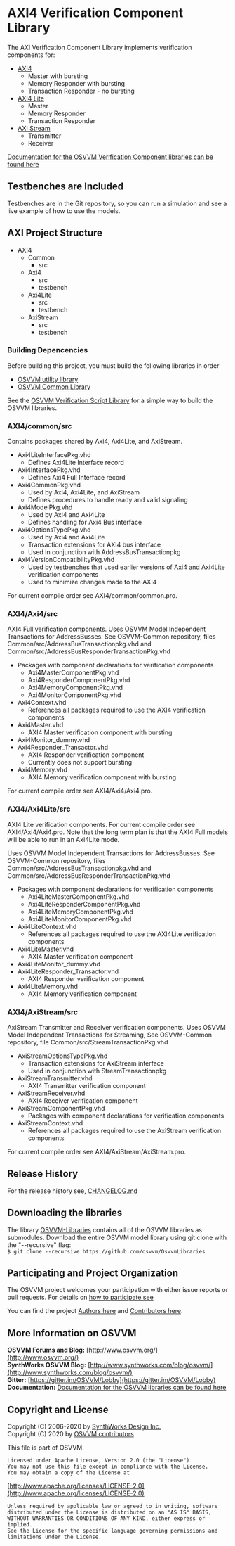 # AXI4 Verification Component Library
The AXI Verification Component Library implements
verification components for:  
 - [AXI4](https://github.com/osvvm/AXI4)
   - Master with bursting
   - Memory Responder with bursting
   - Transaction Responder - no bursting
 - [AXI4 Lite](https://github.com/osvvm/AXI4)
   - Master
   - Memory Responder
   - Transaction Responder 
 - [AXI Stream](https://github.com/osvvm/AXI4)
   - Transmitter
   - Receiver

  [Documentation for the OSVVM Verification Component libraries can be found here](https://github.com/OSVVM/Documentation)

## Testbenches are Included 

Testbenches are in the Git repository, so you can 
run a simulation and see a live example 
of how to use the models.

## AXI Project Structure
   * AXI4
      * Common
         * src
      * Axi4
         * src
         * testbench
      * Axi4Lite
         * src
         * testbench
      * AxiStream
         * src
         * testbench
         
### Building Depencencies
Before building this project, you must build the following libraries in order
   * [OSVVM utility library](https://github.com/osvvm/osvvm) 
   * [OSVVM Common Library](https://github.com/osvvm/OSVVM-Common)   

See the [OSVVM Verification Script Library](https://github.com/osvvm/OSVVM-Scripts) 
for a simple way to build the OSVVM libraries.

### AXI4/common/src
Contains packages shared by Axi4, Axi4Lite, and AxiStream.
   * Axi4LiteInterfacePkg.vhd
      * Defines Axi4Lite Interface record
   * Axi4InterfacePkg.vhd
      * Defines Axi4 Full Interface record
   * Axi4CommonPkg.vhd
      * Used by Axi4, Axi4Lite, and AxiStream
      * Defines procedures to handle ready and valid signaling 
   * Axi4ModelPkg.vhd
      * Used by Axi4 and Axi4Lite
      * Defines handling for Axi4 Bus interface
   * Axi4OptionsTypePkg.vhd
      * Used by Axi4 and Axi4Lite
      * Transaction extensions for AXI4 bus interface
      * Used in conjunction with AddressBusTransactionpkg 
   * Axi4VersionCompatibilityPkg.vhd
      * Used by testbenches that used earlier versions of Axi4 and Axi4Lite verification components
      * Used to minimize changes made to the AXI4

For current compile order see AXI4/common/common.pro.

### AXI4/Axi4/src
AXI4 Full verification components.
Uses OSVVM Model Independent Transactions for AddressBusses.
See OSVVM-Common repository, files
Common/src/AddressBusTransactionpkg.vhd and 
Common/src/AddressBusResponderTransactionPkg.vhd

   * Packages with component declarations for verification components
      * Axi4MasterComponentPkg.vhd
      * Axi4ResponderComponentPkg.vhd
      * Axi4MemoryComponentPkg.vhd
      * Axi4MonitorComponentPkg.vhd
   * Axi4Context.vhd
      * References all packages required to use the AXI4 verification components
   * Axi4Master.vhd
      * AXI4 Master verification component with bursting
   * Axi4Monitor_dummy.vhd
   * Axi4Responder_Transactor.vhd
      * AXI4 Responder verification component
     * Currently does not support bursting
   * Axi4Memory.vhd
      * AXI4 Memory verification component with bursting

For current compile order see AXI4/Axi4/Axi4.pro.

### AXI4/Axi4Lite/src 
AXI4 Lite verification components.
For current compile order see AXI4/Axi4/Axi4.pro.
Note that the long term plan is that the AXI4 Full models
will be able to run in an Axi4Lite mode.   

Uses OSVVM Model Independent Transactions for AddressBusses.
See OSVVM-Common repository, files Common/src/AddressBusTransactionpkg.vhd and 
Common/src/AddressBusResponderTransactionPkg.vhd

   * Packages with component declarations for verification components
      * Axi4LiteMasterComponentPkg.vhd
      * Axi4LiteResponderComponentPkg.vhd
      * Axi4LiteMemoryComponentPkg.vhd
      * Axi4LiteMonitorComponentPkg.vhd
   * Axi4LiteContext.vhd
      * References all packages required to use the AXI4Lite verification components
   * Axi4LiteMaster.vhd
      * AXI4 Master verification component
   * Axi4LiteMonitor_dummy.vhd
   * Axi4LiteResponder_Transactor.vhd
      * AXI4 Responder verification component
   * Axi4LiteMemory.vhd
      * AXI4 Memory verification component

### AXI4/AxiStream/src 
AxiStream Transmitter and Receiver verification components. 
Uses OSVVM Model Independent Transactions for Streaming,
See OSVVM-Common repository, file Common/src/StreamTransactionPkg.vhd

   * AxiStreamOptionsTypePkg.vhd
      * Transaction extensions for AxiStream interface
      * Used in conjunction with StreamTransactionpkg 
   * AxiStreamTransmitter.vhd
      * AXI4 Transmitter verification component
   * AxiStreamReceiver.vhd
      * AXI4 Receiver verification component
   * AxiStreamComponentPkg.vhd
      * Packages with component declarations for verification components
   * AxiStreamContext.vhd
      * References all packages required to use the AxiStream verification components

For current compile order see AXI4/AxiStream/AxiStream.pro.

## Release History
For the release history see, [CHANGELOG.md](CHANGELOG.md)

## Downloading the libraries

The library [OSVVM-Libraries](https://github.com/osvvm/OsvvmLibraries) 
contains all of the OSVVM libraries as submodules.
Download the entire OSVVM model library using git clone with the "--recursive" flag:  
        `$ git clone --recursive https://github.com/osvvm/OsvvmLibraries`

## Participating and Project Organization 

The OSVVM project welcomes your participation with either 
issue reports or pull requests.
For details on [how to participate see](https://opensource.ieee.org/osvvm/OsvvmLibraries/-/blob/master/CONTRIBUTING.md)

You can find the project [Authors here](AUTHORS.md) and
[Contributors here](CONTRIBUTORS.md).

## More Information on OSVVM

**OSVVM Forums and Blog:**     [http://www.osvvm.org/](http://www.osvvm.org/)   
**SynthWorks OSVVM Blog:** [http://www.synthworks.com/blog/osvvm/](http://www.synthworks.com/blog/osvvm/)    
**Gitter:** [https://gitter.im/OSVVM/Lobby](https://gitter.im/OSVVM/Lobby)  
**Documentation:** [Documentation for the OSVVM libraries can be found here](https://github.com/OSVVM/Documentation)

## Copyright and License
Copyright (C) 2006-2020 by [SynthWorks Design Inc.](http://www.synthworks.com/)   
Copyright (C) 2020 by [OSVVM contributors](CONTRIBUTOR.md)   

This file is part of OSVVM.

    Licensed under Apache License, Version 2.0 (the "License")
    You may not use this file except in compliance with the License.
    You may obtain a copy of the License at

  [http://www.apache.org/licenses/LICENSE-2.0](http://www.apache.org/licenses/LICENSE-2.0)

    Unless required by applicable law or agreed to in writing, software
    distributed under the License is distributed on an "AS IS" BASIS,
    WITHOUT WARRANTIES OR CONDITIONS OF ANY KIND, either express or implied.
    See the License for the specific language governing permissions and
    limitations under the License.

